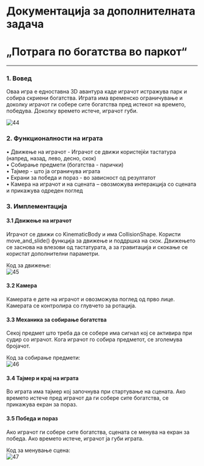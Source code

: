 #                     Документација за дополнителната задача
#                        „Потрага по богатства во паркот“
-----------------------------------------------------------------------------------

### 1. Вовед
  Оваа игра е едноставна 3D авантура каде играчот истражува парк и собира скриени
богатства. Играта има временско ограничување и доколку играчот ги собере сите
богатства пред истекот на времето, победува. Доколку времето истече, играчот губи.

![44](https://github.com/user-attachments/assets/eb0ccdcc-cffb-42e5-ab29-b485f4c1d947)


### 2. Функционалности на играта  
  • Движење на играчот - Играчот се движи користејќи тастатура (напред, назад, лево, 
  десно, скок)  
  • Собирање предмети (богатства - парички)  
  • Тајмер - што ја ограничува играта  
  • Екрани за победа и пораз - во зависност од резултатот  
  • Камера на играчот и на сцената – овозможува интеракција со сцената и прикажува 
  одреден поглед


### 3. Имплементација 
  #### 3.1 Движење на играчот 
  Играчот се движи со KinematicBody и има CollisionShape. Користи 
  move_and_slide() функција за движење и поддршка на скок. Движењето се заснова 
  на влезови од тастатурата, а за гравитација и скокање се користат дополнителни 
  параметри.

  Код за движење:    
  ![45](https://github.com/user-attachments/assets/eeee927d-4586-44c7-af8a-17c72c2b79cc)

  #### 3.2 Камера 
  Камерата е дете на играчот и овозможува поглед од прво лице. Камерата се 
  контролира со глувчето за ротација. 
  
  #### 3.3 Механика за собирање богатства
  Секој предмет што треба да се собере има сигнал кој се активира при судир 
  со играчот. Кога играчот го собира предметот, се зголемува броjачот. 
  
  Код за собирање предмети:   
  ![46](https://github.com/user-attachments/assets/7555bc37-4ac8-421a-89ba-d664f0f7f6c9)

  #### 3.4 Тајмер и крај на играта 
  Во играта има тајмер кој започнува при стартување на сцената. Ако времето 
  истече пред играчот да ги собере сите богатства, се прикажува екран за пораз. 

  #### 3.5 Победа и пораз 
  Ако играчот ги собере сите богатства, сцената се менува на екран за победа. 
  Ако времето истече, играчот ја губи играта. 
  
  Код за менување сцена:  
  ![47](https://github.com/user-attachments/assets/e8a0c5f2-866f-4166-88ea-068a94e6dce8)
